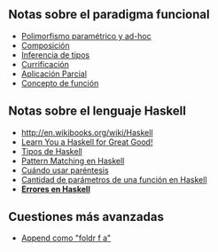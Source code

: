 Notas sobre el paradigma funcional
----------------------------------

-   [Polimorfismo paramétrico y ad-hoc](polimorfismo-parametrico-y-ad-hoc.md)
-   [Composición](composicion.md)
-   [Inferencia de tipos](inferencia-de-tipos.md)
-   [Currificación](currificacion.md)
-   [Aplicación Parcial](aplicacion-parcial.md)
-   [Concepto de función](concepto-de-funcion.md)

Notas sobre el lenguaje Haskell
-------------------------------

-   <http://en.wikibooks.org/wiki/Haskell>
-   [Learn You a Haskell for Great Good!](http://learnyouahaskell.com/)
-   [Tipos de Haskell](tipos-de-haskell.md)
-   [Pattern Matching en Haskell](pattern-matching-en-haskell.md)
-   [Cuándo usar paréntesis](cuando-usar-parentesis.md)
-   [Cantidad de parámetros de una función en Haskell](cantidad-de-parametros-de-una-funcion-en-haskell.md)
-   **[Errores en Haskell](errores-en-haskell.md)**

Cuestiones más avanzadas
------------------------

-   [Append como "foldr f a"](Append_como_"foldr_f_a" "wikilink")

